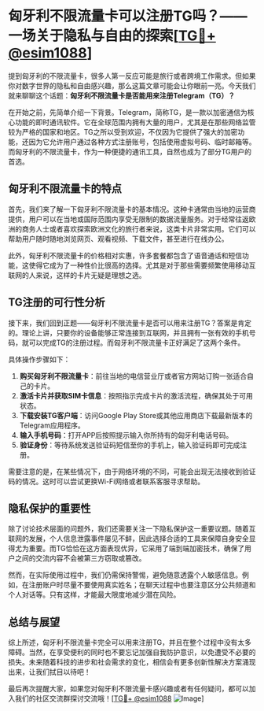 # 匈牙利不限流量卡可以注册TG吗？——一场关于隐私与自由的探索[[TG💪+ @esim1088](https://t.me/s/esim1088)]

提到匈牙利的不限流量卡，很多人第一反应可能是旅行或者跨境工作需求。但如果你对数字世界的隐私和自由感兴趣，那么这篇文章可能会让你眼前一亮。今天我们就来聊聊这个话题：**匈牙利不限流量卡是否能用来注册Telegram（TG）？**

在开始之前，先简单介绍一下背景。Telegram，简称TG，是一款以加密通信为核心功能的即时通讯软件。它在全球范围内拥有大量的用户，尤其是在那些网络监管较为严格的国家和地区。TG之所以受到欢迎，不仅因为它提供了强大的加密功能，还因为它允许用户通过各种方式注册账号，包括使用虚拟号码、临时邮箱等。而匈牙利的不限流量卡，作为一种便捷的通讯工具，自然也成为了部分TG用户的首选。

## 匈牙利不限流量卡的特点

首先，我们来了解一下匈牙利不限流量卡的基本情况。这种卡通常由当地的运营商提供，用户可以在当地或国际范围内享受无限制的数据流量服务。对于经常往返欧洲的商务人士或者喜欢探索欧洲文化的旅行者来说，这类卡片非常实用。它们可以帮助用户随时随地浏览网页、观看视频、下载文件，甚至进行在线办公。

此外，匈牙利不限流量卡的价格相对实惠，许多套餐都包含了语音通话和短信功能，这使得它成为了一种性价比很高的选择。尤其是对于那些需要频繁使用移动互联网的人来说，这样的卡片无疑是理想之选。

## TG注册的可行性分析

接下来，我们回到正题——匈牙利不限流量卡是否可以用来注册TG？答案是肯定的。理论上讲，只要你的设备能够正常连接到互联网，并且拥有一张有效的手机号码，就可以完成TG的注册过程。而匈牙利不限流量卡正好满足了这两个条件。

具体操作步骤如下：

1. **购买匈牙利不限流量卡**：前往当地的电信营业厅或者官方网站订购一张适合自己的卡片。
2. **激活卡片并获取SIM卡信息**：按照指示完成卡片的激活流程，确保其处于可用状态。
3. **下载安装TG客户端**：访问Google Play Store或其他应用商店下载最新版本的Telegram应用程序。
4. **输入手机号码**：打开APP后按照提示输入你所持有的匈牙利电话号码。
5. **验证身份**：等待系统发送验证码短信至你的手机上，输入验证码即可完成注册。

需要注意的是，在某些情况下，由于网络环境的不同，可能会出现无法接收到验证码的情况。这时可以尝试更换Wi-Fi网络或者联系客服寻求帮助。

## 隐私保护的重要性

除了讨论技术层面的问题外，我们还需要关注一下隐私保护这一重要议题。随着互联网的发展，个人信息泄露事件屡见不鲜，因此选择合适的工具来保障自身安全显得尤为重要。而TG恰恰在这方面表现优异，它采用了端到端加密技术，确保了用户之间的交流内容不会被第三方窃取或篡改。

然而，在实际使用过程中，我们仍需保持警惕，避免随意透露个人敏感信息。例如，在注册账户时尽量不要使用真实姓名；在聊天过程中也要注意区分公共频道和个人对话等。只有这样，才能最大限度地减少潜在风险。

## 总结与展望

综上所述，匈牙利不限流量卡完全可以用来注册TG，并且在整个过程中没有太多障碍。当然，在享受便利的同时也不要忘记加强自我防护意识，以免遭受不必要的损失。未来随着科技的进步和社会需求的变化，相信会有更多创新性解决方案涌现出来，让我们拭目以待吧！

最后再次提醒大家，如果您对匈牙利不限流量卡感兴趣或者有任何疑问，都可以加入我们的社区交流群探讨交流哦！[[TG💪+ @esim1088](https://t.me/s/esim1088) ![Image](https://i.postimg.cc/4NQfJmqS/Snipaste-2025-05-13-00-14-12.png)]
